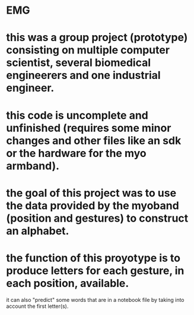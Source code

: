 # EMG

# this was a group project (prototype) consisting on multiple computer scientist, several biomedical engineerers and one industrial engineer.

# this code is uncomplete and unfinished (requires some minor changes and other files like an sdk or the hardware for the myo armband).

# the goal of this project was to use the data provided by the myoband (position and gestures) to construct an alphabet.

# the function of this proyotype is to produce letters for each gesture, in each position, available.

it can also "predict" some words that are in a notebook file by taking into account the first letter(s).
